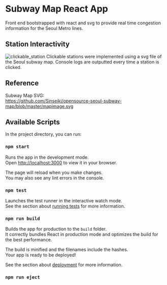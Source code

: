 
# Subway Map React App

Front end bootstrapped with react and svg to provide real time congestion information for the Seoul Metro lines.

## Station Interactivity
![clickable_station](./docs/dynamic/interactive_station.gif)
Clickable stations were implemented using a svg file of the Seoul subway map. Console logs are outputted every time a station is clicked.

## Reference
Subway Map SVG: <br>
https://github.com/Sinseiki/opensource-seoul-subway-map/blob/master/mapimage.svg


## Available Scripts

In the project directory, you can run:

### `npm start`

Runs the app in the development mode.\
Open [http://localhost:3000](http://localhost:3000) to view it in your browser.

The page will reload when you make changes.\
You may also see any lint errors in the console.

### `npm test`

Launches the test runner in the interactive watch mode.\
See the section about [running tests](https://facebook.github.io/create-react-app/docs/running-tests) for more information.

### `npm run build`

Builds the app for production to the `build` folder.\
It correctly bundles React in production mode and optimizes the build for the best performance.

The build is minified and the filenames include the hashes.\
Your app is ready to be deployed!

See the section about [deployment](https://facebook.github.io/create-react-app/docs/deployment) for more information.

### `npm run eject`
